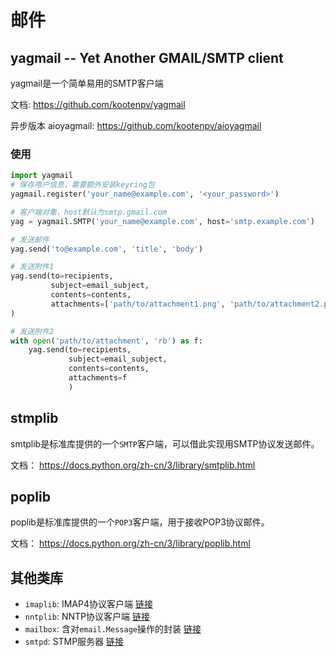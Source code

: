 # 邮件

## yagmail -- Yet Another GMAIL/SMTP client
yagmail是一个简单易用的SMTP客户端

文档: https://github.com/kootenpv/yagmail

异步版本 aioyagmail: https://github.com/kootenpv/aioyagmail

### 使用
```python
import yagmail
# 保存用户信息，需要额外安装keyring包
yagmail.register('your_name@example.com', '<your_password>')

# 客户端对象，host默认为smtp.gmail.com
yag = yagmail.SMTP('your_name@example.com', host='smtp.example.com')

# 发送邮件
yag.send('to@example.com', 'title', 'body')

# 发送附件1
yag.send(to=recipients,
         subject=email_subject,
         contents=contents,
         attachments=['path/to/attachment1.png', 'path/to/attachment2.pdf', 'path/to/attachment3.zip']
)

# 发送附件2
with open('path/to/attachment', 'rb') as f:
    yag.send(to=recipients,
             subject=email_subject,
             contents=contents,
             attachments=f
             )
```


## stmplib
smtplib是标准库提供的一个`SMTP`客户端，可以借此实现用SMTP协议发送邮件。

文档： https://docs.python.org/zh-cn/3/library/smtplib.html


## poplib
poplib是标准库提供的一个`POP3`客户端，用于接收POP3协议邮件。

文档： https://docs.python.org/zh-cn/3/library/poplib.html


## 其他类库
* `imaplib`: IMAP4协议客户端 [链接](https://docs.python.org/zh-cn/3/library/imaplib.html)
* `nntplib`: NNTP协议客户端 [链接](https://docs.python.org/zh-cn/3/library/nntplib.html)
* `mailbox`: 含对`email.Message`操作的封装 [链接](https://docs.python.org/zh-cn/3/library/mailbox.html)
* `smtpd`: STMP服务器 [链接](https://docs.python.org/zh-cn/3/library/smtpd.html)
